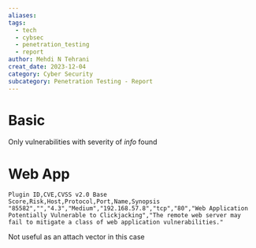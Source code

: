 ```yaml
---
aliases: 
tags:
  - tech
  - cybsec
  - penetration_testing
  - report
author: Mehdi N Tehrani
creat_date: 2023-12-04
category: Cyber Security
subcategory: Penetration Testing - Report
---
```


# Basic
Only vulnerabilities with severity of *info* found

# Web App
```
Plugin ID,CVE,CVSS v2.0 Base Score,Risk,Host,Protocol,Port,Name,Synopsis
"85582","","4.3","Medium","192.168.57.8","tcp","80","Web Application Potentially Vulnerable to Clickjacking","The remote web server may fail to mitigate a class of web application vulnerabilities."
```
Not useful as an attach vector in this case